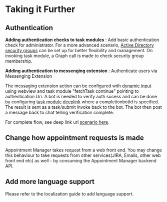 # Taking it Further

## Authentication
**Adding authentication checks to task modules** : Add basic authentication check for administrator. For a more advanced scenario, [Active Directory security groups](https://docs.microsoft.com/en-us/azure/active-directory/enterprise-users/groups-self-service-management#self-service-group-management-scenarios) can be set up for better flexibility and management. On invoking task module, a Graph call is made to check security group membership.

**Adding authentication to messenging extension** : Authenticate users via Messenging Extension 

The messaging extension action can be configured with [dynamic input](https://docs.microsoft.com/en-us/microsoftteams/platform/resources/messaging-extension-v3/create-extensions?tabs=typescript#dynamic-input-using-a-web-view) using webview and task module "fetchTask continue" pointing to authentication Uri.
A bot is needed to verify auth sucess and can be done by configuring [task module deeplink](https://docs.microsoft.com/en-us/microsoftteams/platform/task-modules-and-cards/what-are-task-modules#task-module-deep-link-syntax) where a completionbotId is specified. The result is sent as a task/submit invoke back to the bot. The bot then post a message back to chat telling verification complete.

For complete flow, see deep link url [scenario here](https://docs.microsoft.com/en-us/microsoftteams/platform/task-modules-and-cards/what-are-task-modules#overview-of-invoking-and-dismissing-task-modules).

## Change how appointment requests is made
Appointment Manager takes request from a web front end. You may change this behaviour to take requests from other services(JIRA, Emails, other web front end etc) as well - by consuming the Appointment Manager backend API.

## Add more language support
Please refer to the localization guide to add language support. 